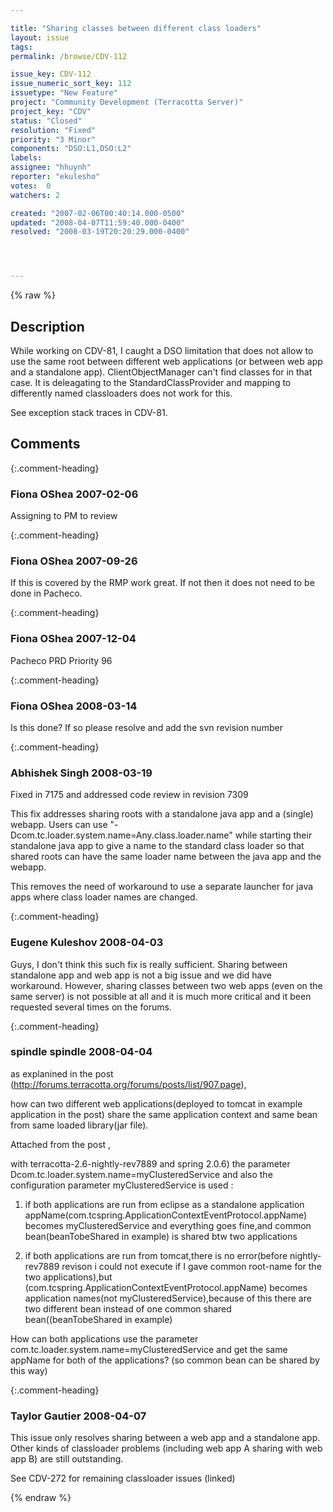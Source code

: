 ```yaml
---

title: "Sharing classes between different class loaders"
layout: issue
tags: 
permalink: /browse/CDV-112

issue_key: CDV-112
issue_numeric_sort_key: 112
issuetype: "New Feature"
project: "Community Development (Terracotta Server)"
project_key: "CDV"
status: "Closed"
resolution: "Fixed"
priority: "3 Minor"
components: "DSO:L1,DSO:L2"
labels: 
assignee: "hhuynh"
reporter: "ekulesho"
votes:  0
watchers: 2

created: "2007-02-06T00:40:14.000-0500"
updated: "2008-04-07T11:59:40.000-0400"
resolved: "2008-03-19T20:20:29.000-0400"




---
```


{% raw %}

## Description

<div markdown="1" class="description">

While working on CDV-81, I caught a DSO limitation that does not allow to use the same root between different web applications (or between web app and a standalone app). ClientObjectManager can't find classes for in that case. It is deleagating to the StandardClassProvider and mapping to differently named classloaders does not work for this.

See exception stack traces in CDV-81.

</div>

## Comments


{:.comment-heading}
### **Fiona OShea** <span class="date">2007-02-06</span>

<div markdown="1" class="comment">

Assigning to PM to review

</div>


{:.comment-heading}
### **Fiona OShea** <span class="date">2007-09-26</span>

<div markdown="1" class="comment">

If this is covered by the RMP work great. If not then it does not need to be done in Pacheco.

</div>


{:.comment-heading}
### **Fiona OShea** <span class="date">2007-12-04</span>

<div markdown="1" class="comment">

Pacheco PRD Priority 96

</div>


{:.comment-heading}
### **Fiona OShea** <span class="date">2008-03-14</span>

<div markdown="1" class="comment">

Is this done? If so please resolve and add the svn revision number

</div>


{:.comment-heading}
### **Abhishek Singh** <span class="date">2008-03-19</span>

<div markdown="1" class="comment">

Fixed in 7175 and addressed code review in revision 7309

This fix addresses sharing roots with a standalone java app and a (single) webapp.
Users can use "-Dcom.tc.loader.system.name=Any.class.loader.name" while starting their standalone java app to give a name to the standard class loader so that shared roots can have the same loader name between the java app and the webapp.

This removes the need of workaround to use a separate launcher for java apps where class loader names are changed.

</div>


{:.comment-heading}
### **Eugene Kuleshov** <span class="date">2008-04-03</span>

<div markdown="1" class="comment">

Guys, I don't think this such fix is really sufficient. Sharing between standalone app and web app is not a big issue and we did have workaround. However, sharing classes between two web apps (even on the same server) is not possible at all and it is much more critical and it been requested several times on the forums.

</div>


{:.comment-heading}
### **spindle spindle** <span class="date">2008-04-04</span>

<div markdown="1" class="comment">

as explanined in the post (http://forums.terracotta.org/forums/posts/list/907.page),

how can two different web applications(deployed to tomcat in example application in the post) share the same application context and same bean from same loaded library(jar file).

Attached from the post ,

with terracotta-2.6-nightly-rev7889 and spring 2.0.6)  the parameter Dcom.tc.loader.system.name=myClusteredService and also the configuration parameter <root-name>myClusteredService </root-name> is used : 

1. if both applications are run from eclipse as a standalone application appName(com.tcspring.ApplicationContextEventProtocol.appName) becomes myClusteredService and everything goes fine,and common bean(beanTobeShared in example) is shared btw two applications 

2. if both applications are run from tomcat,there is no error(before nightly-rev7889 revison i could not execute if I gave common root-name for the two applications),but (com.tcspring.ApplicationContextEventProtocol.appName) becomes application names(not myClusteredService),because of this there are two different bean instead of one common shared bean((beanTobeShared in example)  

How can both applications use the parameter com.tc.loader.system.name=myClusteredService and get the same appName for both of the applications?  (so common bean can be shared by this way)


</div>


{:.comment-heading}
### **Taylor Gautier** <span class="date">2008-04-07</span>

<div markdown="1" class="comment">

This issue only resolves sharing between a web app and a standalone app.  Other kinds of classloader problems (including web app A sharing with web app B) are still outstanding.

See CDV-272 for remaining classloader issues (linked)

</div>



{% endraw %}
